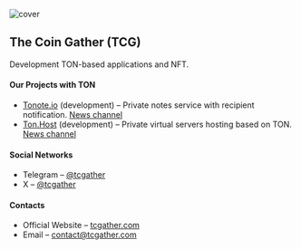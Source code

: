 ![cover](https://github.com/thecoingather/.github/blob/main/cover.png)

## The Coin Gather (TCG)

Development TON-based applications and NFT.

#### Our Projects with TON

- [Tonote.io](https://tonote.io) (development) – Private notes service with recipient notification. [News channel](https://t.me/tonote_news)
- [Ton.Host](https://ton.host) (development) – Private virtual servers hosting based on TON. [News channel](https://t.me/tonhost_news)

#### Social Networks

- Telegram – [@tcgather](https://t.me/tcgather)
- X – [@tcgather](https://twitter.com/tcgather)

#### Contacts

- Official Website – [tcgather.com](https://tcgather.com?utm_source=github)
- Email – [contact@tcgather.com](mailto:contact@tcgather.com)
